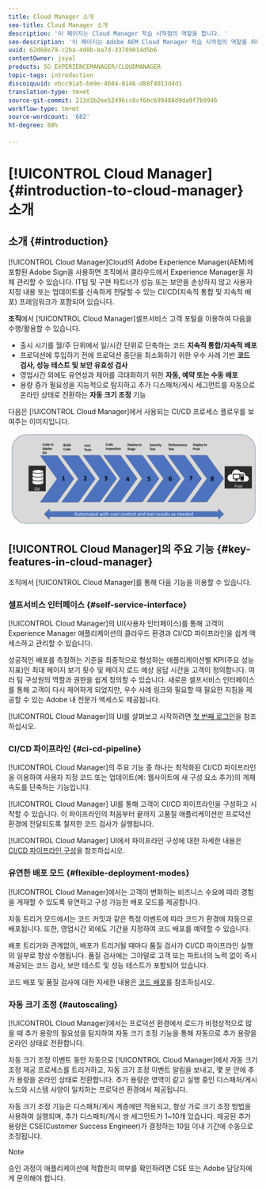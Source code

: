 ```yaml
---
title: Cloud Manager 소개
seo-title: Cloud Manager 소개
description: '이 페이지는 Cloud Manager 학습 시작점의 역할을 합니다. '
seo-description: '이 페이지는 Adobe AEM Cloud Manager 학습 시작점의 역할을 하며 이점과 주요 기능을 중점적으로 다룹니다. '
uuid: 62d68e79-c2ba-4d8b-ba7d-33709014d5b6
contentOwner: jsyal
products: SG_EXPERIENCEMANAGER/CLOUDMANAGER
topic-tags: introduction
discoiquuid: ebcc91a5-be9e-4684-8146-d88f4013d4d1
translation-type: tm+mt
source-git-commit: 213d1b2ee52496cc8cf6bc699488d9da9f7b9946
workflow-type: tm+mt
source-wordcount: '682'
ht-degree: 88%

---
```



# [!UICONTROL Cloud Manager]{#introduction-to-cloud-manager} 소개

## 소개 {#introduction}

[!UICONTROL Cloud Manager]Cloud의 Adobe Experience Manager(AEM)에 포함된 Adobe Sign을 사용하면 조직에서 클라우드에서 Experience Manager을 자체 관리할 수 있습니다. IT팀 및 구현 파트너가 성능 또는 보안을 손상하지 않고 사용자 지정 내용 또는 업데이트를 신속하게 전달할 수 있는 CI/CD(지속적 통합 및 지속적 배포) 프레임워크가 포함되어 있습니다.

**조직**&#x200B;에서 [!UICONTROL Cloud Manager]셀프서비스 고객 포털을 이용하여 다음을 수행/활용할 수 있습니다.

* 출시 시기를 월/주 단위에서 일/시간 단위로 단축하는 코드 **지속적 통합/지속적 배포**
* 프로덕션에 투입하기 전에 프로덕션 중단을 최소화하기 위한 우수 사례 기반 **코드 검사, 성능 테스트 및 보안 유효성 검사**
* 영업시간 외에도 유연성과 제어를 극대화하기 위한 **자동, 예약 또는 수동 배포**
* 용량 증가 필요성을 지능적으로 탐지하고 추가 디스패처/게시 세그먼트를 자동으로 온라인 상태로 전환하는 **자동 크기 조정** 기능

다음은 [!UICONTROL Cloud Manager]에서 사용되는 CI/CD 프로세스 플로우를 보여주는 이미지입니다.

![](assets/screen_shot_2018-05-12at73843pm.png)

## [!UICONTROL Cloud Manager]의 주요 기능 {#key-features-in-cloud-manager}

조직에서 [!UICONTROL Cloud Manager]를 통해 다음 기능을 이용할 수 있습니다.

### 셀프서비스 인터페이스 {#self-service-interface}

[!UICONTROL Cloud Manager]의 UI(사용자 인터페이스)를 통해 고객이 Experience Manager 애플리케이션의 클라우드 환경과 CI/CD 파이프라인을 쉽게 액세스하고 관리할 수 있습니다.

성공적인 배포를 측정하는 기준을 최종적으로 형성하는 애플리케이션별 KPI(주요 성능 지표)인 최대 페이지 보기 횟수 및 페이지 로드 예상 응답 시간을 고객이 정의합니다. 여러 팀 구성원의 역할과 권한을 쉽게 정의할 수 있습니다. 새로운 셀프서비스 인터페이스를 통해 고객이 다시 제어하게 되었지만, 우수 사례 링크와 필요할 때 필요한 지침을 제공할 수 있는 Adobe 내 전문가 액세스도 제공됩니다.

[!UICONTROL Cloud Manager]의 UI를 살펴보고 시작하려면 [첫 번째 로그인](https://helpx.adobe.com/experience-manager/cloud-manager/using/first-time-login.html)을 참조하십시오.

### CI/CD 파이프라인 {#ci-cd-pipeline}

[!UICONTROL Cloud Manager]의 주요 기능 중 하나는 최적화된 CI/CD 파이프라인을 이용하여 사용자 지정 코드 또는 업데이트(예: 웹사이트에 새 구성 요소 추가)의 게재 속도를 단축하는 기능입니다.

[!UICONTROL Cloud Manager] UI를 통해 고객이 CI/CD 파이프라인을 구성하고 시작할 수 있습니다. 이 파이프라인의 처음부터 끝까지 고품질 애플리케이션만 프로덕션 환경에 전달되도록 철저한 코드 검사가 실행됩니다.

[!UICONTROL Cloud Manager] UI에서 파이프라인 구성에 대한 자세한 내용은 [CI/CD 파이프라인 구성](https://helpx.adobe.com/experience-manager/cloud-manager/using/configuring-pipeline.html)을 참조하십시오.

### 유연한 배포 모드 {#flexible-deployment-modes}

[!UICONTROL Cloud Manager]에서는 고객이 변화하는 비즈니스 수요에 따라 경험을 게재할 수 있도록 유연하고 구성 가능한 배포 모드를 제공합니다.

자동 트리거 모드에서는 코드 커밋과 같은 특정 이벤트에 따라 코드가 환경에 자동으로 배포됩니다. 또한, 영업시간 외에도 기간을 지정하여 코드 배포를 예약할 수 있습니다.

배포 트리거와 관계없이, 배포가 트리거될 때마다 품질 검사가 CI/CD 파이프라인 실행의 일부로 항상 수행됩니다. 품질 검사에는 그야말로 고객 또는 파트너의 노력 없이 즉시 제공되는 코드 검사, 보안 테스트 및 성능 테스트가 포함되어 있습니다.

코드 배포 및 품질 검사에 대한 자세한 내용은 [코드 배포](deploying-code.md)를 참조하십시오.

### 자동 크기 조정 {#autoscaling}

[!UICONTROL Cloud Manager]에서는 프로덕션 환경에서 로드가 비정상적으로 많을 때 추가 용량의 필요성을 탐지하여 자동 크기 조정 기능을 통해 자동으로 추가 용량을 온라인 상태로 전환합니다.

자동 크기 조정 이벤트 동안 자동으로 [!UICONTROL Cloud Manager]에서 자동 크기 조정 제공 프로세스를 트리거하고, 자동 크기 조정 이벤트 알림을 보내고, 몇 분 안에 추가 용량을 온라인 상태로 전환합니다. 추가 용량은 영역이 같고 실행 중인 디스패처/게시 노드와 시스템 사양이 일치하는 프로덕션 환경에서 제공됩니다.

자동 크기 조정 기능은 디스패처/게시 계층에만 적용되고, 항상 가로 크기 조정 방법을 사용하여 실행되며, 추가 디스패처/게시 쌍 세그먼트가 1~10개 있습니다. 제공된 추가 용량은 CSE(Customer Success Engineer)가 결정하는 10일 이내 기간에 수동으로 조정됩니다.

>[!NOTE]
>승인 과정이 애플리케이션에 적합한지 여부를 확인하려면 CSE 또는 Adobe 담당자에게 문의해야 합니다.
